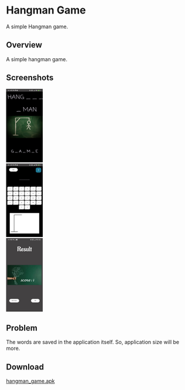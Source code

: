 # Hangman Game
A simple Hangman game.
## Overview
A simple hangman game.
## Screenshots
<img src="/results/splash_screen.jpg?raw=true" alt="Spash Screen" title= "Splash Screen" width="100" height="200"></br>
<img src="/results/game_screen.jpg?raw=true" alt="Spash Screen" title= "Game Screen" width="100" height="200"></br>
<img src="/results/result_screen.jpg?raw=true" alt="Spash Screen" title= "Result Screen" width="100" height="200"></br>
## Problem
The words are saved in the application itself. So, application size will be more.
## Download
[hangman_game.apk](https://github.com/ShreyasSSN/hangman-game/releases/download/v.1.1.0/hangman_game.apk)

